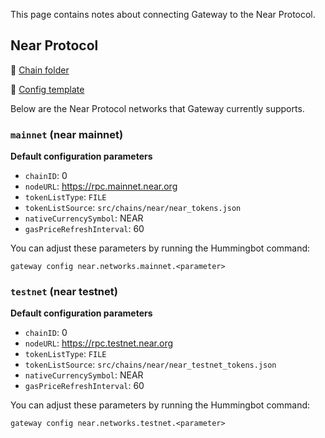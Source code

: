 This page contains notes about connecting Gateway to the Near Protocol.

## Near Protocol

📁 [Chain folder](https://github.com/hummingbot/gateway/tree/main/src/chains/near)

📁 [Config template](https://github.com/hummingbot/gateway/tree/main/src/templates/near.yml)

Below are the Near Protocol networks that Gateway currently supports.

### `mainnet` (near mainnet)

**Default configuration parameters**

* `chainID`: 0
* `nodeURL`: <https://rpc.mainnet.near.org>
* `tokenListType`: `FILE`
* `tokenListSource`: `src/chains/near/near_tokens.json`
* `nativeCurrencySymbol`: NEAR
* `gasPriceRefreshInterval`: 60

You can adjust these parameters by running the Hummingbot command:

```
gateway config near.networks.mainnet.<parameter>
```

### `testnet` (near testnet)

**Default configuration parameters**

* `chainID`: 0
* `nodeURL`: <https://rpc.testnet.near.org>
* `tokenListType`: `FILE`
* `tokenListSource`: `src/chains/near/near_testnet_tokens.json`
* `nativeCurrencySymbol`: NEAR
* `gasPriceRefreshInterval`: 60

You can adjust these parameters by running the Hummingbot command:

```
gateway config near.networks.testnet.<parameter>
```
